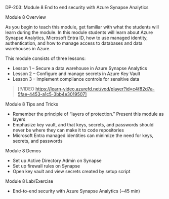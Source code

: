 

DP-203: Module 8 End to end security with Azure Synapse Analytics 

Module 8 Overview 

As you begin to teach this module, get familiar with what the students will learn during the module. In this module students will learn about Azure Synapse Analytics, Microsoft Entra ID, how to use managed identity, authentication, and how to manage access to databases and data warehouses in Azure. 

This module consists of three lessons: 

- Lesson 1 – Secure a data warehouse in Azure Synapse Analytics 
- Lesson 2 – Configure and manage secrets in Azure Key Vault 
- Lesson 3 – Implement compliance controls for sensitive data 

> [!VIDEO https://learn-video.azurefd.net/vod/player?id=c4f82d7a-5fae-4453-a1c5-3bb4e3019507] 

Module 8 Tips and Tricks 

- Remember the principle of “layers of protection.” Present this module as layers 
- Emphasize key vault, and that keys, secrets, and passwords should never be where they can make it to code repositories 
- Microsoft Entra managed identities can minimize the need for keys, secrets, and passwords 

Module 8 Demos 

- Set up Active Directory Admin on Synapse 
- Set up firewall rules on Synapse  
- Open key vault and view secrets created by setup script 

Module 8 Lab/Exercise 

- End-to-end security with Azure Synapse Analytics (~45 min) 
